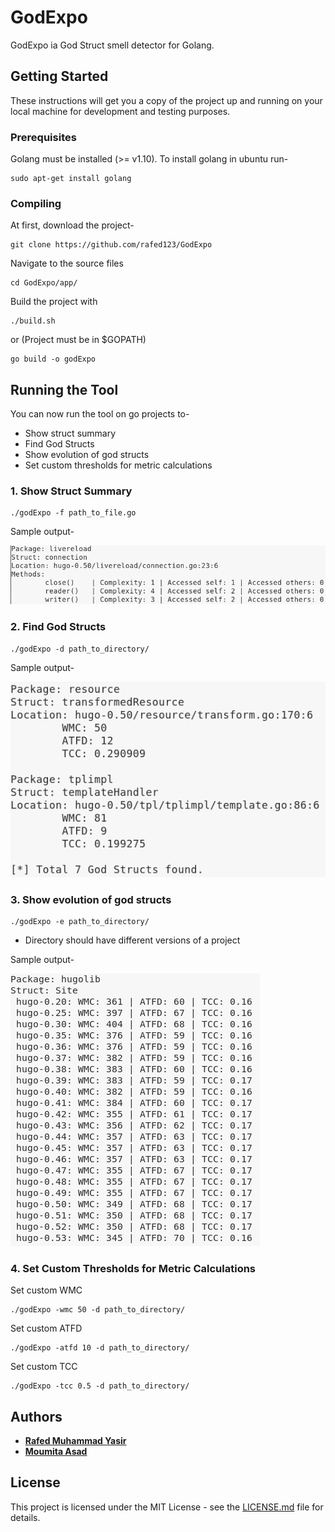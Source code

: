 # GodExpo

GodExpo ia God Struct smell detector for Golang.

## Getting Started

These instructions will get you a copy of the project up and running on your local machine for development and testing purposes.

### Prerequisites

Golang must be installed (>= v1.10). To install golang in ubuntu run-

```
sudo apt-get install golang
```

### Compiling

At first, download the project-

```
git clone https://github.com/rafed123/GodExpo
```

Navigate to the source files

```
cd GodExpo/app/
```

Build the project with

```
./build.sh
```

or (Project must be in $GOPATH)

```
go build -o godExpo
```

## Running the Tool

You can now run the tool on go projects to-

* Show struct summary
* Find God Structs
* Show evolution of god structs
* Set custom thresholds for metric calculations

### 1. Show Struct Summary
```
./godExpo -f path_to_file.go
```

Sample output-

![Struct sumary](img/file.png)

### 2. Find God Structs
```
./godExpo -d path_to_directory/
```

Sample output-

![Find god structs](img/project.png)

### 3. Show evolution of god structs
```
./godExpo -e path_to_directory/
```
* Directory should have different versions of a project

Sample output-

![God evolution](img/evolution_big.png)


### 4. Set Custom Thresholds for Metric Calculations

Set custom WMC
```
./godExpo -wmc 50 -d path_to_directory/
```

Set custom ATFD
```
./godExpo -atfd 10 -d path_to_directory/
```

Set custom TCC
```
./godExpo -tcc 0.5 -d path_to_directory/
```

## Authors

* [**Rafed Muhammad Yasir**](https://github.com/rafed123)
* [**Moumita Asad**](https://github.com/mou23)


## License

This project is licensed under the MIT License - see the [LICENSE.md](LICENSE.md) file for details.

